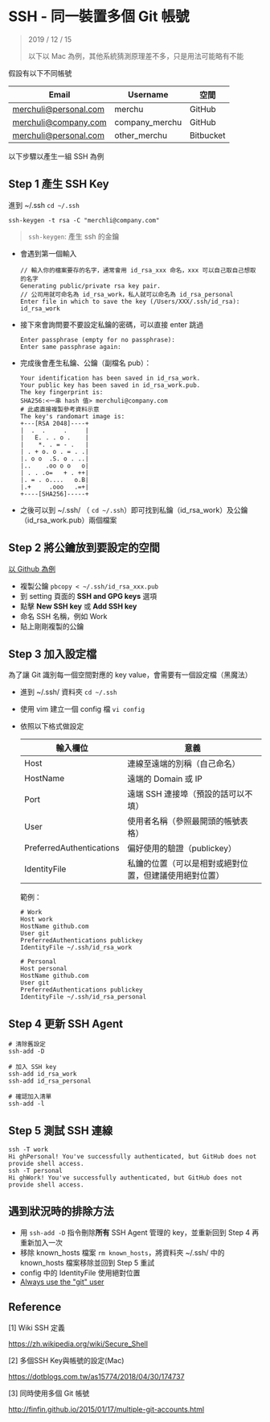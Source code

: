 # SSH - 同一裝置多個 Git 帳號

>2019 / 12 / 15
>
>以下以 Mac 為例，其他系統猜測原理差不多，只是用法可能略有不能

假設有以下不同帳號

| Email                 | Username       | 空間      |
| --------------------- | -------------- | --------- |
| merchuli@personal.com | merchu         | GitHub    |
| merchuli@company.com  | company_merchu | GitHub    |
| merchuli@personal.com | other_merchu   | Bitbucket |



以下步驟以產生一組 SSH 為例

## Step 1 產生 SSH Key

進到 ~/.ssh `cd ~/.ssh`

```
ssh-keygen -t rsa -C "merchli@company.com"
```

>  `ssh-keygen`:  產生 ssh 的金鑰

- 會遇到第一個輸入

  ```
  // 輸入你的檔案要存的名字，通常會用 id_rsa_xxx 命名，xxx 可以自己取自己想取的名字
  Generating public/private rsa key pair.
  // 公司用就可命名為 id_rsa_work，私人就可以命名為 id_rsa_personal
  Enter file in which to save the key (/Users/XXX/.ssh/id_rsa): id_rsa_work
  ```

- 接下來會詢問要不要設定私鑰的密碼，可以直接 enter 跳過

  ```
  Enter passphrase (empty for no passphrase):
  Enter same passphrase again:
  ```

- 完成後會產生私鑰、公鑰（副檔名 pub）：

  ```
  Your identification has been saved in id_rsa_work.
  Your public key has been saved in id_rsa_work.pub.
  The key fingerprint is:
  SHA256:<一串 hash 值> merchuli@company.com
  # 此處直接複製參考資料示意
  The key's randomart image is:
  +---[RSA 2048]----+
  |  .  .     .     |
  |   E. . . o .    |
  |    *. . = - .   |
  | . + o. o . = . .|
  |. o o  .S. o . ..|
  |..    .oo o o   o|
  | . . .o=   + . ++|
  |. = . o....   o.B|
  |.+     .ooo   .=+|
  +----[SHA256]-----+
  ```


- 之後可以到 ~/.ssh/ （ `cd ~/.ssh`）即可找到私鑰（id_rsa_work）及公鑰（id_rsa_work.pub）兩個檔案



## Step 2 將公鑰放到要設定的空間

[以 Github 為例](https://help.github.com/articles/adding-a-new-ssh-key-to-your-github-account/)

- 複製公鑰 `pbcopy < ~/.ssh/id_rsa_xxx.pub`
- 到 setting 頁面的 **SSH and GPG keys** 選項
- 點擊 **New SSH key** 或 **Add SSH key**
- 命名 SSH 名稱，例如 Work
- 貼上剛剛複製的公鑰



## Step 3 加入設定檔

為了讓 Git 識別每一個空間對應的 key value，會需要有一個設定檔（黑魔法）

- 進到 ~/.ssh/ 資料夾 `cd ~/.ssh`

- 使用 vim 建立一個 config 檔 `vi config`

- 依照以下格式做設定

  | 輸入欄位                 | 意義                                                   |
  | ------------------------ | ------------------------------------------------------ |
  | Host                     | 連線至遠端的別稱（自己命名）                           |
  | HostName                 | 遠端的 Domain 或 IP                                    |
  | Port                     | 遠端 SSH 連接埠（預設的話可以不填）                    |
  | User                     | 使用者名稱（參照最開頭的帳號表格）                     |
  | PreferredAuthentications | 偏好使用的驗證（publickey）                            |
  | IdentityFile             | 私鑰的位置（可以是相對或絕對位置，但建議使用絕對位置） |

  範例：

  ```
  # Work
  Host work
  HostName github.com
  User git
  PreferredAuthentications publickey
  IdentityFile ~/.ssh/id_rsa_work
  
  # Personal
  Host personal
  HostName github.com
  User git
  PreferredAuthentications publickey
  IdentityFile ~/.ssh/id_rsa_personal
  ```
  



## Step 4 更新 SSH Agent

```
# 清除舊設定
ssh-add -D

# 加入 SSH key
ssh-add id_rsa_work
ssh-add id_rsa_personal

# 確認加入清單
ssh-add -l
```



## Step 5 測試 SSH 連線

```
ssh -T work
Hi ghPersonal! You've successfully authenticated, but GitHub does not provide shell access.
ssh -T personal
Hi ghWork! You've successfully authenticated, but GitHub does not provide shell access.
```



## 遇到狀況時的排除方法

- 用 `ssh-add -D` 指令刪除**所有** SSH Agent 管理的 key，並重新回到 Step 4 再重新加入一次
- 移除 known_hosts 檔案 `rm known_hosts`，將資料夾 ~/.ssh/ 中的 known_hosts 檔案移除並回到 Step 5 重試
- config 中的 IdentityFile 使用絕對位置
- [Always use the "git" user](https://help.github.com/en/github/authenticating-to-github/error-permission-denied-publickey#always-use-the-git-user)



## Reference

[1] Wiki SSH 定義

https://zh.wikipedia.org/wiki/Secure_Shell

[2] 多個SSH Key與帳號的設定(Mac)

https://dotblogs.com.tw/as15774/2018/04/30/174737

[3] 同時使用多個 Git 帳號

http://finfin.github.io/2015/01/17/multiple-git-accounts.html
